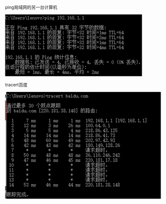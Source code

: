 ping局域网的另一台计算机



 ![ping操作的图片](.\image\ping.png)



tracert百度

 ![tracert操作的图片](.\image\tracert.png)

